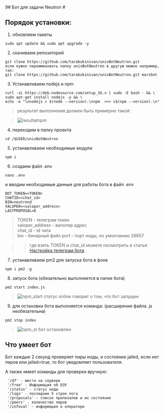 9# Бот для задачи Neutron #
## Порядок установки:

1. обновляем пакеты
```
sudo apt update && sudo apt upgrade -y
```
2. скачиваем репозиторий
```
git clone https://github.com/tarabukinivan/univBotNeutron.git
если нужно переименовать папку univBotNeutron в другую можно например, так:
git clone https://github.com/tarabukinivan/univBotNeutron.git marsbot
```
3. Устанавливаем nodejs и npm
```
curl -sL https://deb.nodesource.com/setup_16.x | sudo -E bash - && \
sudo apt-get install nodejs -y && \
echo -e "\nnodejs > $(node --version).\nnpm  >>> v$(npm --version).\n"
```
> результат выполнения должен быть примерно такой:

> ![resultatnpm](https://user-images.githubusercontent.com/56988566/195841827-4764e964-0a8a-4ebd-b867-1cd641280008.png)

4. переходим в папку проекта
```
cd /$USER/univBotNeutron
```
5. устанавливаем необходимые модули
```
npm i
```
6. создаем файл .env 
```
nano .env
```
и вводим необходимые данные для работы бота в файл .env
```
BOT_TOKEN=<TOKEN>
CHATID=<chat_id>
BIN=neutrond
VALOPER=<valoper_address>
LASTPROPOSAL=0
```
> TOKEN - телеграм токен <br>
> valoper_address - валопер адрес <br>
> chat_id - id чата <br>
> bin - бинарный файл
> port - порт ноды, по умолчанию 26657

>> где взять TOKEN и chat_id можете посмотреть в статье [Настройка телеграм бота](https://nodera.org/panic_bot#gugm)
7. устанавливаем pm2 для запуска бота в фоне
```
npm i pm2 -g
```
8. запуск бота (обязательно выполняется в папке бота)
```
pm2 start index.js
```
> ![npm_start](https://user-images.githubusercontent.com/56988566/195844549-5aaae4d7-af1a-44d2-acb0-eaeb207d14a6.png)
> статус online говорит о том, что бот запущен
9. для остановки бота выполняется команда: (расширение файла .js необязательна)
```
pm2 stop index
```
> ![npm_st](https://user-images.githubusercontent.com/56988566/195845413-1b9281d9-df54-4e59-9a0e-0a2a9a85c914.png)
> бот остановлен

## Что умеет бот

Бот каждые 2 секунд проверяет пиры ноды, и состояние jailed, если нет пиров или jailed=true, то бот уведомляет пользователя. <br>

А также имеет команды для проверки вручную:
```
 '/df' - место на сервере
 '/free' - Информация об ОЗУ
 '/status' - статус ноды
 '/logs' - последние 5 строк лога
 '/proposals' - список пропозалов и их состояние
 '/peers' - количество пиров
 '/infoval' - информация о операторе
```

